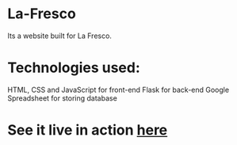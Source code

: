 # La-Fresco
Its a website built for La Fresco.

# Technologies used:
HTML, CSS and JavaScript for front-end
Flask for back-end
Google Spreadsheet for storing database

# See it live in action <a href="http://la-fresco.herokuapp.com/">here</a>
